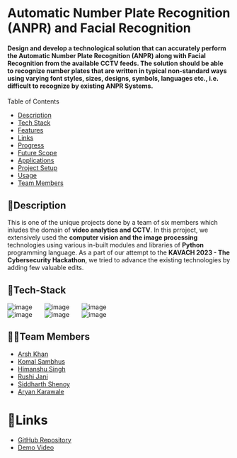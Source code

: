 # Automatic Number Plate Recognition (ANPR) and Facial Recognition
#### Design and develop a technological solution that can accurately perform the Automatic Number Plate Recognition (ANPR) along with Facial Recognition from the available CCTV feeds. The solution should be able to recognize number plates that are written in typical non-standard ways using varying font styles, sizes, designs, symbols, languages etc., i.e. difficult to recognize by existing ANPR Systems.

<summary>Table of Contents</summary>

- [Description](#description)
- [Tech Stack](#tech-stack)
- [Features](#features)
- [Links](#links)
- [Progress](#progress)
- [Future Scope](#future-scope)
- [Applications](#applications)
- [Project Setup](#project-setup)
- [Usage](#usage)
- [Team Members](#team-members)

## 📝Description
This is one of the unique projects done by a team of six members which inludes the domain of **video analytics and CCTV**. In this prroject, we extensively used the **computer vision and the image processing** technologies using various in-built modules and libraries of **Python** programming language. As a part of our attempt to the **KAVACH 2023 - The Cybersecurity Hackathon**, we tried to advance the existing technologies by adding few valuable edits.

## 🤖Tech-Stack
![image](https://user-images.githubusercontent.com/119912993/231549064-6aa22e9a-cc1f-4732-9f15-8c5f84e824b9.png) &nbsp; &nbsp; &nbsp;
![image](https://user-images.githubusercontent.com/119912993/231549351-5a7fcfdc-998a-4880-a2af-7225c80ccbc7.png) &nbsp; &nbsp; &nbsp;
![image](https://user-images.githubusercontent.com/119912993/231549738-5013b6f7-3754-4330-95d9-adc68a294fe0.png) <br />
![image](https://user-images.githubusercontent.com/119912993/231636358-72a49f70-5d57-4875-a0f6-e6251f0453eb.png) &nbsp; &nbsp; &nbsp;
![image](https://user-images.githubusercontent.com/119912993/231635764-17335a4a-c329-43a0-b90e-e4e81499e9e8.png) &nbsp; &nbsp; &nbsp;
![image](https://user-images.githubusercontent.com/119912993/231635902-0243d3d5-993a-458e-b232-19cb46b0d37d.png) &nbsp; &nbsp; &nbsp;

## 👨‍💻Team Members
- [Arsh Khan](https://github.com/Arsh-Khan)
- [Komal Sambhus](https://github.com/Komal0103)
- [Himanshu Singh](https://github.com/Himanshu-singh04)
- [Rushi Jani](https://github.com/R-V-J)
- [Siddharth Shenoy](https://github.com/Shenoy37)
- [Aryan Karawale](https://github.com/Aryan-karawale)

# 🔗Links

- [GitHub Repository](https://github.com/R-V-J/Automatic_Number_Plate_Recognition)
- [Demo Video]()
